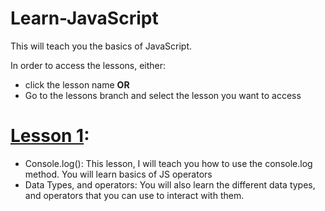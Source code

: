 # Learn-JavaScript

This will teach you the basics of JavaScript.

In order to access the lessons, either:
  - click the lesson name **OR**
  - Go to the lessons branch and select the lesson you want to access

# [Lesson 1](https://github.com/buzby08/Learn-JavaScript/blob/71a4476b07d71b142db4aaa9df3b9ba0bba209c4/lesson1.md):
  - Console.log():
      This lesson, I will teach you how to use the console.log method. You will learn basics of JS operators
  - Data Types, and operators:
      You will also learn the different data types, and operators that you can use to interact with them.
